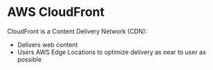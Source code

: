 # AWS CloudFront

CloudFront is a Content Delivery Network (CDN):

- Delivers web content
- Users AWS Edge Locations to optimize delivery as near to user as possible
